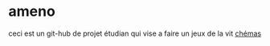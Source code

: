 # ameno

ceci est un git-hub de projet étudian qui vise a faire un jeux de la vit
[chémas](https://docs.google.com/drawings/d/1JntmZIgbLRKkuHI4Znqq8VdsErG-3tko6FICYNuLos8/edit?usp=sharing)
